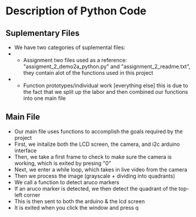 # Description of Python Code
## Suplementary Files
- We have two categories of suplemental files:
- - Assignment two files used as a reference: "assigment_2_demo2a_python.py" and "assignment_2_readme.txt", 
they contain alot of the functions used in this project
- - Function prototypes/individual work [everything else] this is due to the fact that we split up the labor
and then combined our functions into one main file
## Main File
- Our main file uses functions to accomplish the goals required by the project
- First, we initalize both the LCD screen, the camera, and i2c arduino interface
- Then, we take a first frame to check to make sure the camera is working, which is exited by presing "0"
- Next, we enter a while loop, which takes in live video from the camera
- Then we process the image (grayscale + dividing into quadrants)
- We call a function to detect aruco markers
- If an aruco marker is detected, we then detect the quadrant of the top-left corner
- This is then sent to both the arduino & the lcd screen
- It is exited when you click the window and press q

